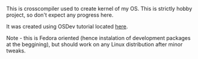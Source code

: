 This is crosscompiler used to create kernel of my OS. This is strictly hobby project, so don't expect any progress here.

It was created using OSDev tutorial located [here](http://wiki.osdev.org/GCC_Cross-Compiler).

Note - this is Fedora oriented (hence instalation of development packages at the beggining), but should work on any Linux distribution after minor tweaks.
